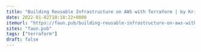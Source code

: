```yaml
---
title: "Building Reusable Infrastructure on AWS with Terraform | by Krishnanunni N Menon | FAUN Publication"
date: 2022-01-02T18:18:22+0000
itemurl: "https://faun.pub/building-reusable-infrastructure-on-aws-with-terraform-f41eedafcaaa"
sites: "faun.pub"
tags: ["terraform"]
draft: false
---
```


